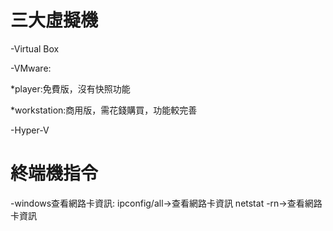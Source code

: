# 三大虛擬機
-Virtual Box

-VMware:

  *player:免費版，沒有快照功能
  
  *workstation:商用版，需花錢購買，功能較完善
  
  
-Hyper-V

# 終端機指令
-windows查看網路卡資訊:
ipconfig/all->查看網路卡資訊
netstat -rn->查看網路卡資訊
